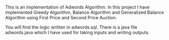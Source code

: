 This is an implementation of Adwords Algorithm. In this project I have implemented Greedy Algorithm, 
Balance Algorithm and Generalized Balance Algorithm using First Price and Second Price Auction. 

You will find the logic written in adwords.sql. There is a java file adwords.java which I have used 
for taking inputs and writing outputs. 